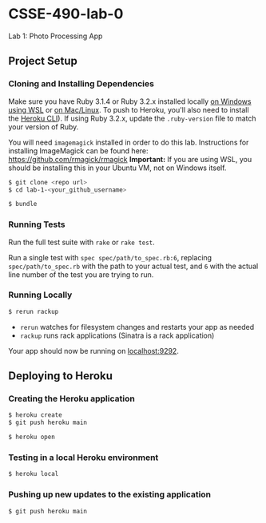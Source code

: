 # CSSE-490-lab-0

Lab 1: Photo Processing App

## Project Setup


### Cloning and Installing Dependencies

Make sure you have Ruby 3.1.4 or Ruby 3.2.x installed locally [on Windows using WSL](https://gorails.com/setup/windows/11) or [on Mac/Linux](https://www.ruby-lang.org/en/documentation/installation/). To push to Heroku, you'll also need to install the [Heroku CLI](https://devcenter.heroku.com/articles/heroku-cli)).  If using Ruby 3.2.x, update the `.ruby-version` file to match your version of Ruby.

You will need `imagemagick` installed in order to do this lab. Instructions for installing ImageMagick can be found here: https://github.com/rmagick/rmagick  **Important:** If you are using WSL, you should be installing this in your Ubuntu VM, not on Windows itself.

```sh
$ git clone <repo url>
$ cd lab-1-<your_github_username>

$ bundle
```

### Running Tests

Run the full test suite with `rake` or `rake test`.

Run a single test with `spec spec/path/to_spec.rb:6`, replacing `spec/path/to_spec.rb` with the path to your actual test, and `6` with the actual line number of the test you are trying to run.

### Running Locally

```sh
$ rerun rackup
```

* `rerun` watches for filesystem changes and restarts your app as needed
* `rackup` runs rack applications (Sinatra is a rack application)

Your app should now be running on [localhost:9292](http://localhost:9292/).

## Deploying to Heroku

### Creating the Heroku application

```sh
$ heroku create
$ git push heroku main

$ heroku open
```

### Testing in a local Heroku environment

```sh
$ heroku local
```

### Pushing up new updates to the existing application

```sh
$ git push heroku main
```
